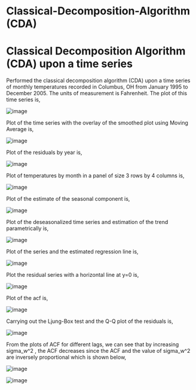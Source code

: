 # Classical-Decomposition-Algorithm (CDA)

# Classical Decomposition Algorithm (CDA) upon a time series 

Performed the classical decomposition algorithm (CDA) upon a time series of monthly temperatures recorded in Columbus, OH from January 1995 to December 2005. The units of measurement is Fahrenheit. The plot of this time series is,

![image](https://user-images.githubusercontent.com/42225976/157125857-3d9fa2a8-fd9c-490b-8da6-e2eca6013fc0.png)

Plot of the time series with the overlay of the smoothed plot using Moving Average is,

![image](https://user-images.githubusercontent.com/42225976/157125993-fe2db98c-4d8a-40fe-93b1-949ee8d222fc.png)

Plot of the residuals by year is,

![image](https://user-images.githubusercontent.com/42225976/157126137-21e2d5a6-4620-4390-b321-8a6e277ef4d7.png)

Plot of temperatures by month in a panel of size 3 rows by 4 columns is,

![image](https://user-images.githubusercontent.com/42225976/157126345-83cc65ad-04cf-426d-acb1-167a5f158445.png)

Plot of the estimate of the seasonal component is,

![image](https://user-images.githubusercontent.com/42225976/157126478-973fe5c7-cb32-4bc7-8751-8fea1090f0d1.png)

Plot of the deseasonalized time series and estimation of the trend parametrically is,

![image](https://user-images.githubusercontent.com/42225976/157126591-3c9af4ff-cf02-474e-aefc-230263a0ef76.png)

Plot of the series and the estimated regression line is,

![image](https://user-images.githubusercontent.com/42225976/157126634-87e44fac-f463-4c60-98ea-49acc4b009a2.png)

Plot the residual series with a horizontal line at y=0 is,

![image](https://user-images.githubusercontent.com/42225976/157126702-d1a4c6e7-1f92-4f34-8266-038aeeb11cae.png)

Plot of the acf is,

![image](https://user-images.githubusercontent.com/42225976/157126750-7f6537e9-15c9-485b-a3a3-fc6fe126e062.png)

Carrying out the Ljung-Box test and the Q-Q plot of the residuals is,

![image](https://user-images.githubusercontent.com/42225976/157126810-418f3ad7-47ad-452f-a9ab-3262307abccd.png)

From the plots of ACF for different lags, we can see that by increasing sigma_w^2 , the ACF decreases since the ACF and the value of sigma_w^2 are inversely proportional which is shown below,

![image](https://user-images.githubusercontent.com/42225976/157127174-becfebf3-c222-40e4-8c59-857f8bde0fb2.png)

![image](https://user-images.githubusercontent.com/42225976/157127152-4e88535a-19ae-48ca-a8e1-57a4696b349e.png)

